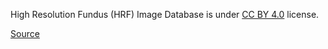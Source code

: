 High Resolution Fundus (HRF) Image Database is under [CC BY 4.0](https://creativecommons.org/licenses/by/4.0) license.

[Source](https://www5.cs.fau.de/research/data/fundus-images/)